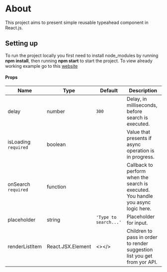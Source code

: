 # About
This project aims to present simple reusable typeahead component in React.js.

## Setting up
To run the project locally you first need to install node_modules by running **npm install**, then running **npm start** to start the project.
To view already working example go to this [website](https://typeahead-2r4shlgaq-grooyao.vercel.app)

#### Props
Name | Type | Default | Description
-----|------|---------|------------
delay | number | `300` | Delay, in milliseconds, before search is executed.
isLoading `required` | boolean | | Value that presents if async operation is in progress.
onSearch `required` | function | | Callback to perform when the search is executed. You handle you async logic here.
placeholder | string | `'Type to search...'` | Placeholder for input.
renderListItem | React.JSX.Element | <></> | Children to pass in order to render suggestion list you get from yor API.
